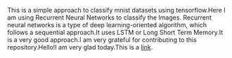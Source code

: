 This is a simple approach to classify mnist datasets using tensorflow.Here I am using Recurrent Neural Networks to classify the Images. Recurrent neural networks is a type of deep learning-oriented algorithm, which follows a sequential approach.It uses LSTM or Long Short Term Memory.It is a very good approach.I am very grateful for contributing to this repository.Hello!I am very glad today.This is a [link](https://github.com).
